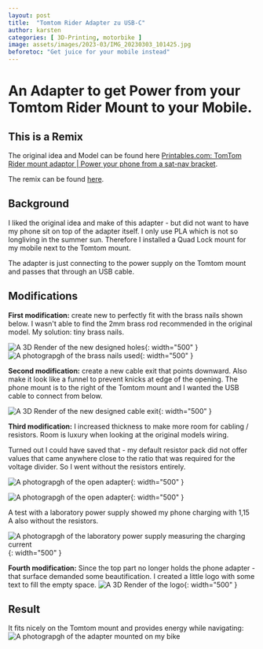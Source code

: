 ```yaml
---
layout: post
title:  "Tomtom Rider Adapter zu USB-C"
author: karsten
categories: [ 3D-Printing, motorbike ]
image: assets/images/2023-03/IMG_20230303_101425.jpg
beforetoc: "Get juice for your mobile instead"
---
```


# An Adapter to get Power from your Tomtom Rider Mount to your Mobile.

## This is a Remix

The original idea and Model can be found here
[Printables.com: TomTom Rider mount adaptor | Power your phone from a sat-nav bracket](https://www.printables.com/de/model/72591-tomtom-rider-mount-adaptor-power-your-phone-from-a).

The remix can be found [here](https://www.printables.com/de/model/414497-tomtom-rider-mount-adaptor-remix).

## Background

I liked the original idea and make of this adapter - but did not want to have my phone sit on top of the adapter itself. I only use PLA which is not so longliving in the summer sun. Therefore I installed a Quad Lock mount for my mobile next to the Tomtom mount.

The adapter is just connecting to the power supply on the Tomtom mount and passes that through an USB cable.


## Modifications


**First modification:** create new  to perfectly fit with the brass nails shown below.
I wasn't able to find the 2mm brass rod recommended in the original model. My solution: tiny brass nails.

![A 3D Render of the new designed holes](/assets/images/2023-03/Screenshot_2023-03-04_224038.png "A 3D Render of the new designed holes"){: width="500" }
![A photograpgh of the brass nails used](/assets/images/2023-03/IMG_20230303_142616.jpg "A photograpgh of the brass nails used"){: width="500" }

**Second modification:** create a new cable exit that points downward. Also make it look like a funnel to prevent knicks at edge of the opening.
The phone mount is to the right of the Tomtom mount and I wanted the USB cable to connect from below.

![A 3D Render of the new designed cable exit](/assets/images/2023-03/Screenshot_2023-03-04_223620.png "A 3D Render of the new designed cable exit"){: width="500" }

**Third modification:** I increased thickness to make more room for cabling / resistors. 
Room is luxury when looking at the original models wiring.

Turned out I could have saved that - my default resistor pack did not offer values that came anywhere close to the ratio that was required for the voltage divider.
So I went without the resistors entirely.

![A photograpgh of the open adapter](/assets/images/2023-03/IMG_20230303_101128.jpg "A photograpgh of the open adapter"){: width="500" }

![A photograpgh of the open adapter](/assets/images/2023-03/IMG_20230303_101400.jpg "A photograpgh of the open adapter"){: width="500" }

A test with a laboratory power supply showed my phone charging with 1,15 A also without the resistors.

![A photograpgh of the laboratory power supply measuring the charging current](/assets/images/2023-03/IMG_20230303_141049.jpg "A photograpgh of the laboratory power supply measuring the charging current"){: width="500" }


**Fourth modification:** Since the top part no longer holds the phone adapter - that surface demanded some beautification. I created a little logo with some text to fill the empty space.
![A 3D Render of the logo](/assets/images/2023-03/Screenshot_2023-03-04_223150.png "A 3D Render of the logo"){: width="500" }

## Result

It fits nicely on the Tomtom mount and provides energy while navigating:
![A photograpgh of the adapter mounted on my bike](/assets/images/2023-03/WhatsApp_Image_2023-03-04_at_22.47.53.jpeg "A photograpgh of the adapter mounted on my bike")